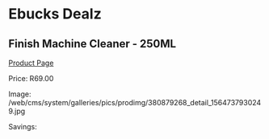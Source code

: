 
# Ebucks Dealz
## Finish Machine Cleaner - 250ML
[Product Page](https://www.ebucks.com/web/shop/productSelected.do?prodId=380879268&catId=908586136)

Price: R69.00

Image: /web/cms/system/galleries/pics/prodimg/380879268_detail_1564737930249.jpg

Savings: 


	